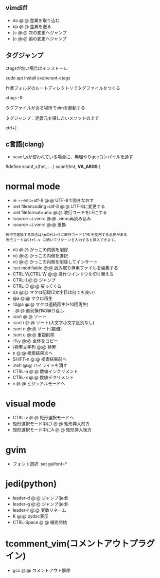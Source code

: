 ## vimdiff
- do                      @:@ 差異を取り込む
- dp                      @:@ 差異を送る
- ]c                      @:@ 次の変更へジャンプ
- [c                      @:@ 前の変更へジャンプ

## タグジャンプ

ctagsが無い場合はインストール

sudo apt install exuberant-ctags

作業フォルダのルートディレクトリでタグファイルをつくる

ctags -R

タグファイルがある場所でvimを起動する

タグジャンプ：定義元を探したいメソッドの上で

ctrl+]


## c言語(clang)

- scanf_sが使われている場合に、無理やりgccコンパイルを通す

#define scanf_s(fmt, ... ) scanf(fmt, __VA_ARGS__ )


# normal mode
- :e ++enc=utf-8          @:@ UTF-8で開きなおす
- :set fileencoding=utf-8 @:@ UTF-8に変更する
- :set fileformat=unix    @:@ 改行コードをLFにする
- :source ~/.vimrc        @:@ .vimrc再読み込み
- :source ~/.vimrc        @:@ 置換
```
改行で置換する場合は\nの代わりに改行コード(^M)を使用する必要がある
改行コードはCtrl-v に続いてリターンを入力すると挿入できます。
```
- di)                     @:@ かっこの内側を削除
- vi)                     @:@ かっこの内側を選択
- ci)                     @:@ かっこの内側を削除してインサート
- :set modifiable         @:@ 読み取り専用ファイルを編集する
- CTRL-W,CTRL-W           @:@ 操作ウインドウを切り替える
- CTRL-]                  @:@ ジャンプ
- CTRL-O                  @:@ 戻ってくる
- qa                      @:@ マクロ記録(2文字目は何でも良い)
- @a                      @:@ マクロ再生
- 10@a                    @:@ マクロ連続再生(*10回再生)
- .                       @:@ 直前操作の繰り返し
- :sort                   @:@ ソート
- :sort i                 @:@ ソート(大文字小文字区別なし)
- :sort n                 @:@ ソート(数値)
- :sort u                 @:@ 重複削除
- :%y                     @:@ 全体をコピー
- /検索文字列             @:@ 検索
- n                       @:@ 検索結果次へ
- SHIFT-n                 @:@ 検索結果前へ
- :noh                    @:@ ハイライトを消す
- CTRL-a                  @:@ 数値インクリメント
- CTRL-x                  @:@ 数値デクリメント
- v                       @:@ ビジュアルモードへ

# visual mode
- CTRL-v                  @:@ 矩形選択モードへ
- 矩形選択モード中にI     @:@ 矩形挿入前方
- 矩形選択モード中にA     @:@ 矩形挿入後方

# gvim
- フォント選択 	:set guifont=*

# jedi(python)
- leader-d                @:@ ジャンプ(jedi)
- leader-g                @:@ ジャンプ(jedi)
- leader-r                @:@ 変数リネーム
- K                       @:@ pydoc表示
- CTRL-Space              @:@ 補完開始


# tcomment_vim(コメントアウトプラグイン)
- gcc                     @:@ コメントアウト解除
